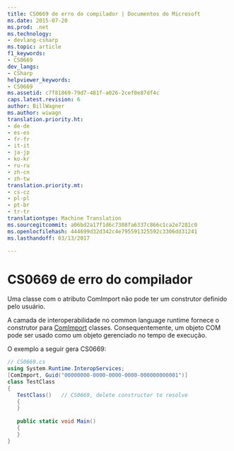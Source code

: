 ```yaml
---
title: CS0669 de erro do compilador | Documentos do Microsoft
ms.date: 2015-07-20
ms.prod: .net
ms.technology:
- devlang-csharp
ms.topic: article
f1_keywords:
- CS0669
dev_langs:
- CSharp
helpviewer_keywords:
- CS0669
ms.assetid: c7f81869-79d7-481f-a026-2cef0e87df4c
caps.latest.revision: 6
author: BillWagner
ms.author: wiwagn
translation.priority.ht:
- de-de
- es-es
- fr-fr
- it-it
- ja-jp
- ko-kr
- ru-ru
- zh-cn
- zh-tw
translation.priority.mt:
- cs-cz
- pl-pl
- pt-br
- tr-tr
translationtype: Machine Translation
ms.sourcegitcommit: a06bd2a17f1d6c7308fa6337c866c1ca2e7281c0
ms.openlocfilehash: 444699d32d342c4e795591325592c3306dd31241
ms.lasthandoff: 03/13/2017

---
```

# <a name="compiler-error-cs0669"></a>CS0669 de erro do compilador
Uma classe com o atributo ComImport não pode ter um construtor definido pelo usuário. 
  
 A camada de interoperabilidade no common language runtime fornece o construtor para [ComImport](xref:System.Runtime.InteropServices.ComImportAttribute) classes. Consequentemente, um objeto COM pode ser usado como um objeto gerenciado no tempo de execução.  
  
 O exemplo a seguir gera CS0669:  
  
```cs
// CS0669.cs  
using System.Runtime.InteropServices;  
[ComImport, Guid("00000000-0000-0000-0000-000000000001")]  
class TestClass  
{  
   TestClass()   // CS0669, delete constructor to resolve  
   {  
   }  
  
   public static void Main()  
   {  
   }  
}  
```
